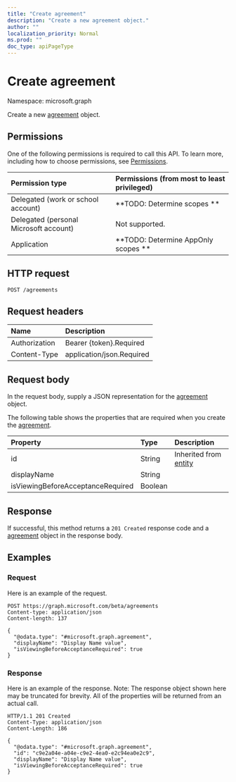 ```yaml
---
title: "Create agreement"
description: "Create a new agreement object."
author: ""
localization_priority: Normal
ms.prod: ""
doc_type: apiPageType
---
```


# Create agreement

Namespace: microsoft.graph

Create a new [agreement](../resources/agreement.md) object.

## Permissions
One of the following permissions is required to call this API. To learn more, including how to choose permissions, see [Permissions](/concepts/permissions-reference.md).

|Permission type|Permissions (from most to least privileged)|
|:---|:---|
|Delegated (work or school account)|**TODO: Determine scopes **|
|Delegated (personal Microsoft account)|Not supported.|
|Application|**TODO: Determine AppOnly scopes **|

## HTTP request
<!-- {
  "blockType": "ignored"
}
-->
``` http
POST /agreements
```

## Request headers
|Name|Description|
|:---|:---|
|Authorization|Bearer {token}.Required|
|Content-Type|application/json.Required|

## Request body
In the request body, supply a JSON representation for the [agreement](../resources/agreement.md) object.

The following table shows the properties that are required when you create the [agreement](../resources/agreement.md).

|Property|Type|Description|
|:---|:---|:---|
|id|String| Inherited from [entity](../resources/entity.md)|
|displayName|String||
|isViewingBeforeAcceptanceRequired|Boolean||



## Response
If successful, this method returns a `201 Created` response code and a [agreement](../resources/agreement.md) object in the response body.

## Examples

### Request
Here is an example of the request.
<!-- {
  "blockType": "request",
  "name": "create_agreement_from_agreements"
}
-->
``` http
POST https://graph.microsoft.com/beta/agreements
Content-type: application/json
Content-length: 137

{
  "@odata.type": "#microsoft.graph.agreement",
  "displayName": "Display Name value",
  "isViewingBeforeAcceptanceRequired": true
}
```

### Response
Here is an example of the response. Note: The response object shown here may be truncated for brevity. All of the properties will be returned from an actual call.
<!-- {
  "blockType": "response",
  "truncated": true,
  "@odata.type": "microsoft.graph.agreement"
}
-->
``` http
HTTP/1.1 201 Created
Content-Type: application/json
Content-Length: 186

{
  "@odata.type": "#microsoft.graph.agreement",
  "id": "c9e2a04e-a04e-c9e2-4ea0-e2c94ea0e2c9",
  "displayName": "Display Name value",
  "isViewingBeforeAcceptanceRequired": true
}
```

